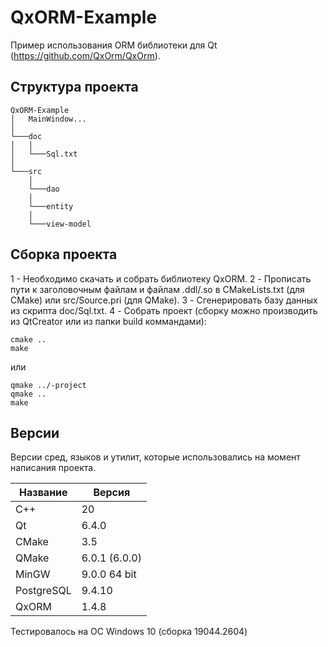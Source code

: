 # QxORM-Example

Пример использования ORM библиотеки для Qt (https://github.com/QxOrm/QxOrm).

## Структура проекта

```
QxORM-Example
│   MainWindow...
│
└───doc
│   │
│   └───Sql.txt
│
└───src
    │
    └───dao
    │
    └───entity
    │
    └───view-model

```

## Сборка проекта

1 - Необходимо скачать и собрать библиотеку QxORM.
2 - Прописать пути к заголовочным файлам и файлам .ddl/.so в СMakeLists.txt (для CMake) или src/Source.pri (для QMake).
3 - Сгенерировать базу данных из скрипта doc/Sql.txt.
4 - Собрать проект (cборку можно производить из QtCreator или из папки build коммандами):

```
cmake ..
make
```
или

```
qmake ../-project
qmake ..
make
```

## Версии

Версии сред, языков и утилит, которые использовались на момент написания проекта.

| Название   | Версия        |
| -----------|---------------|
| C++        | 20            |
| Qt         | 6.4.0         |
| CMake      | 3.5           |
| QMake      | 6.0.1 (6.0.0) |
| MinGW      | 9.0.0 64 bit  |
| PostgreSQL | 9.4.10        |
| QxORM      | 1.4.8         |

Тестировалось на ОС Windows 10 (сборка 19044.2604)
